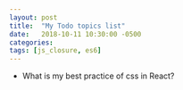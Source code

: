 ```yaml
---
layout: post
title:  "My Todo topics list"
date:   2018-10-11 10:30:00 -0500
categories:
tags: [js_closure, es6]
---
```


* What is my best practice of css in React?
